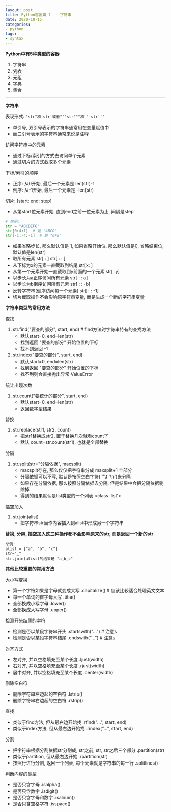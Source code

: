 ```yaml
---
layout: post
title: Python容器篇 1 -- 字符串
date: 2020-10-15
categories:
- python
tags:
- syntax
---
```


**Python中有5种类型的容器**
1. 字符串
2. 列表
3. 元组
4. 字典
5. 集合

----

**字符串**

表现形式: `"str"和'str'或者"""str"""和'''str'''`
* 单引号, 双引号表示的字符串通常用在变量赋值中
* 而三引号表示的字符串通常来说是注释

访问字符串中的元素
* 通过下标/索引的方式去访问单个元素
* 通过切片的方式截取多个元素

下标/索引的顺序
* 正序: 从0开始, 最后一个元素是 len(str)-1
* 倒序: 从-1开始, 最后一个元素是 -len(str)

切片: [start\: end\: step]
*  从第start位元素开始, 直到end之前一位元素为止, 间隔是step
```python
# 举例: 
str = "ABCDEFG"
str[0:4:1]  # 是 "ABCD"
str[-1:-4:-1]  # 是 "GFE"
```
* 如果省略步长, 那么默认值是 1, 如果省略开始位, 那么默认值是0, 省略结束位, 默认值是len(str)
* 取所有元素 str[ : ] str[ : : ]
* 从下标为x的元素一直截取到结尾 str[x: ]
* 从第一个元素开始一直截取到y前面的一个元素 str[ :y]
* 以步长为a正序访问所有元素 str[ : : a]
* 以步长为b倒序访问所有元素 str[ : : -b]
* 反转字符串(倒序访问每一个元素) str[ : : -1]
* 切片截取操作不会影响原字符串变量, 而是生成一个新的字符串变量

**字符串类型的常用方法**

查找
1. str.find("要查的部分", start, end)  # find方法时字符串特有的查找方法
      * 默认start=0, end=len(str)
      * 找到返回 "要查的部分" 开始位置的下标
      * 找不到返回 -1
2. str.index("要查的部分", start, end)
      * 默认start=0, end=len(str)
      * 找到返回 "要查的部分" 开始位置的下标
      * 找不到则会直接抛出异常 ValueError

统计出现次数
1. str.count("要统计的部分", start, end)
      * 默认start=0, end=len(str)
      * 返回数字型结果

替换
1. str.replace(str1, str2, count)
      * 把str1替换成str2, 置于替换几次就看count了
      * 默认 count=str.count(str1), 也就是全部替换

分隔
1. str.split(str="分隔依据", maxsplit)
      * maxsplit存在, 那么仅仅把字符串分成 maxsplit+1 个部分
      * 分隔依据可以不写, 默认是按照空白字符('''\t''\n')来分隔
      * 如果存在分隔依据, 那么按照分隔依据去分隔, 但是结果中会把分隔依据剔除掉
      * 得到的结果默认是list类型的一个列表 <class 'list'>

插空加入
1. str.join(alist)
      * 把字符串str当作内容插入到alist中形成另一个字符串

**替换, 分隔, 插空加入这三种操作都不会影响原来的str, 而是返回一个新的str**
```
举例: 
alist = ["a", "b", "c"] 
str="_"
str.join(alist)的结果是 "a_b_c"
```

**其他比较重要的常用方法**  

大小写变换
* 第一个字符如果是字母就变成大写 .capitalize()   # 应该比较适合处理英文文本
* 每一个单词的首字母大写 .title()
* 全部换成小写字母 .lower()
* 全部换成大写字母 .upper()

检测开头结尾的字符
* 检测是否以某段字符串开头 .startswith("...")  # 注意s
* 检测是否以某段字符串结尾 .endswith("...")  # 注意s

对齐方式
* 左对齐, 并以空格填充至某个长度 .ljust(width)
* 右对齐, 并以空格填充至某个长度 .rjust(width)
* 居中对齐, 并以空格填充至某个长度 .center(width)

删除空白符
* 删除字符串左边起的空白符 .lstrip()
* 删除字符串右边起的空白符 .rstrip()

查找
* 类似于find方法, 但从最右边开始找 .rfind("...", start, end) 
* 类似于index方法, 但从最右边开始找 .rindex("...", start, end)

分割
* 把字符串根据分割依据str分割成, str之前, str, str之后三个部分 .partition(str)
* 类似于partition, 但从最右边开始 .rpartition(str)
* 按照行进行分割, 返回一个列表, 每个元素就是字符串的每一行 .splitlines()

判断内容的类型
* 是否只含字母 .isalpha()
* 是否只含数字 .isdigit()
* 是否只含字母和数字 .isalnum()
* 是否只含空格字符 .isspace()
